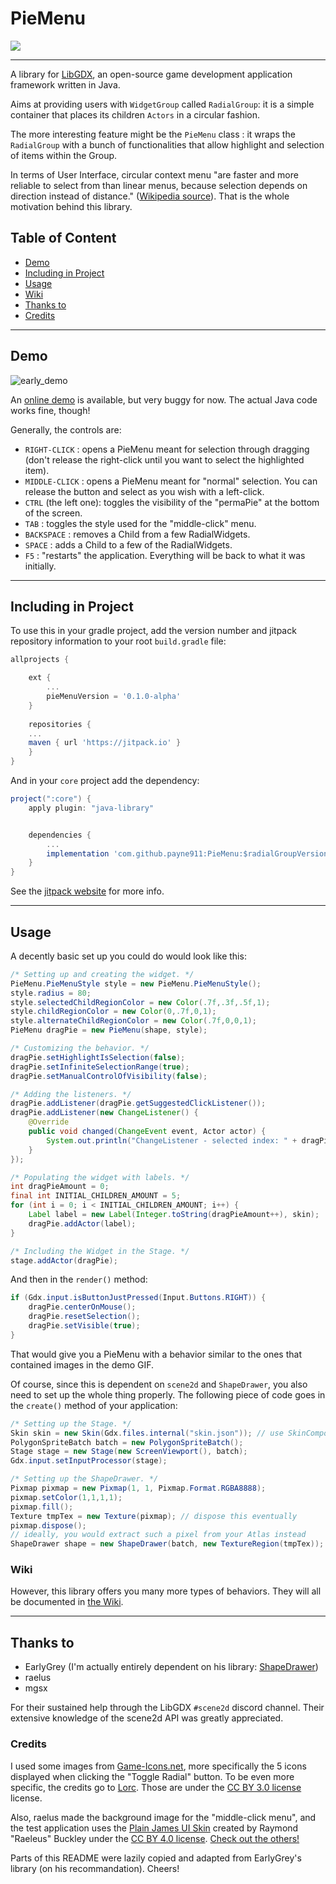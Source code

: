 # PieMenu
[![](https://jitpack.io/v/payne911/PieMenu.svg)](https://jitpack.io/#payne911/PieMenu)

---

A library for [LibGDX](https://libgdx.badlogicgames.com/), an open-source game development application framework written in Java.

Aims at providing users with `WidgetGroup` called `RadialGroup`: it is a simple container that places its children `Actors` in a circular fashion.

The more interesting feature might be the `PieMenu` class : it wraps the `RadialGroup` with a bunch of functionalities that allow highlight and selection of items within the Group.

In terms of User Interface, circular context menu "are faster and more reliable to select from than linear menus, because selection depends on direction instead of distance." ([Wikipedia source](https://en.wikipedia.org/wiki/Pie_menu#Comparison_with_other_interaction_techniques)). That is the whole motivation behind this library.

## Table of Content
* [Demo](#demo)
* [Including in Project](#including-in-project)
* [Usage](#usage)
* [Wiki](#wiki)
* [Thanks to](#thanks-to)
* [Credits](#credits)

---

## Demo
![early_demo](https://raw.githubusercontent.com/payne911/PieMenu/master/android/assets/early_demo.gif)

An [online demo](https://payne911.github.io/PieMenu/) is available, but very buggy for now. The actual Java code works fine, though!

Generally, the controls are:
* ``RIGHT-CLICK`` : opens a PieMenu meant for selection through dragging (don't release the right-click until you want to select the highlighted item).
* ``MIDDLE-CLICK`` : opens a PieMenu meant for "normal" selection. You can release the button and select as you wish with a left-click.
* ``CTRL`` (the left one): toggles the visibility of the "permaPie" at the bottom of the screen.
* ``TAB`` : toggles the style used for the "middle-click" menu.
* ``BACKSPACE`` : removes a Child from a few RadialWidgets.
* ``SPACE`` : adds a Child to a few of the RadialWidgets.
* ``F5`` : "restarts" the application. Everything will be back to what it was initially.

---

## Including in Project
To use this in your gradle project, add the version number and jitpack repository information to your root `build.gradle` file:

```groovy
allprojects {

    ext {
    	...
        pieMenuVersion = '0.1.0-alpha'
    }
    
    repositories {
	...
	maven { url 'https://jitpack.io' }
    }
}
```

And  in your `core` project add the dependency:

```groovy
project(":core") {
    apply plugin: "java-library"


    dependencies {
        ...
        implementation 'com.github.payne911:PieMenu:$radialGroupVersion'
    }
}
```

See the [jitpack website](https://jitpack.io/#payne911/PieMenu) for more info.

---

## Usage
A decently basic set up you could do would look like this:

```java
/* Setting up and creating the widget. */
PieMenu.PieMenuStyle style = new PieMenu.PieMenuStyle();
style.radius = 80;
style.selectedChildRegionColor = new Color(.7f,.3f,.5f,1);
style.childRegionColor = new Color(0,.7f,0,1);
style.alternateChildRegionColor = new Color(.7f,0,0,1);
PieMenu dragPie = new PieMenu(shape, style);

/* Customizing the behavior. */
dragPie.setHighlightIsSelection(false);
dragPie.setInfiniteSelectionRange(true);
dragPie.setManualControlOfVisibility(false);

/* Adding the listeners. */
dragPie.addListener(dragPie.getSuggestedClickListener());
dragPie.addListener(new ChangeListener() {
    @Override
    public void changed(ChangeEvent event, Actor actor) {
        System.out.println("ChangeListener - selected index: " + dragPie.getSelectedIndex());
    }
});

/* Populating the widget with labels. */
int dragPieAmount = 0;
final int INITIAL_CHILDREN_AMOUNT = 5;
for (int i = 0; i < INITIAL_CHILDREN_AMOUNT; i++) {
    Label label = new Label(Integer.toString(dragPieAmount++), skin);
    dragPie.addActor(label);
}

/* Including the Widget in the Stage. */
stage.addActor(dragPie);
```

And then in the `render()` method:

```java
if (Gdx.input.isButtonJustPressed(Input.Buttons.RIGHT)) {
    dragPie.centerOnMouse();
    dragPie.resetSelection();
    dragPie.setVisible(true);
}
```

That would give you a PieMenu with a behavior similar to the ones that contained images in the demo GIF.

Of course, since this is dependent on `scene2d` and `ShapeDrawer`, you also need to set up the whole thing properly. The following piece of code goes in the `create()` method of your application:

```java
/* Setting up the Stage. */
Skin skin = new Skin(Gdx.files.internal("skin.json")); // use SkinComposer for an easy set up
PolygonSpriteBatch batch = new PolygonSpriteBatch();
Stage stage = new Stage(new ScreenViewport(), batch);
Gdx.input.setInputProcessor(stage);

/* Setting up the ShapeDrawer. */
Pixmap pixmap = new Pixmap(1, 1, Pixmap.Format.RGBA8888);
pixmap.setColor(1,1,1,1);
pixmap.fill();
Texture tmpTex = new Texture(pixmap); // dispose this eventually
pixmap.dispose();
// ideally, you would extract such a pixel from your Atlas instead
ShapeDrawer shape = new ShapeDrawer(batch, new TextureRegion(tmpTex));
```

### Wiki
However, this library offers you many more types of behaviors. They will all be documented in [the Wiki](https://github.com/payne911/PieMenu/wiki).

---

## Thanks to
* EarlyGrey (I'm actually entirely dependent on his library: [ShapeDrawer](https://github.com/earlygrey/shapedrawer))
* raelus
* mgsx

For their sustained help through the LibGDX `#scene2d` discord channel. Their extensive knowledge of the scene2d API was greatly appreciated.

### Credits
I used some images from [Game-Icons.net](https://game-icons.net/), more specifically the 5 icons displayed when clicking the "Toggle Radial" button. To be even more specific, the credits go to [Lorc](http://lorcblog.blogspot.com/). Those are under the [CC BY 3.0 license](https://creativecommons.org/licenses/by/3.0/) license.

Also, raelus made the background image for the "middle-click menu", and the test application uses the [Plain James UI Skin](https://ray3k.wordpress.com/artwork/plain-james-ui-skin-for-libgdx/) created by Raymond "Raeleus" Buckley under the [CC BY 4.0 license](https://creativecommons.org/licenses/by/4.0/). [Check out the others!](https://ray3k.wordpress.com/artwork/)

Parts of this README were lazily copied and adapted from EarlyGrey's library (on his recommandation). Cheers!
